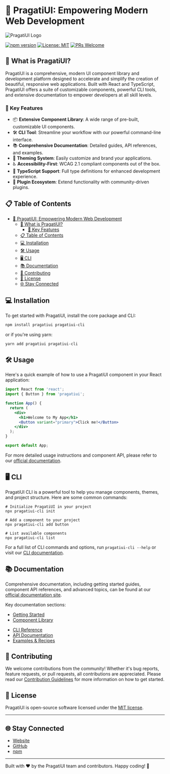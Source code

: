 # 🎨 PragatiUI: Empowering Modern Web Development

![PragatiUI Logo](https://pragatiui.dev/logo.png)

[![npm version](https://img.shields.io/npm/v/pragatiui.svg?style=flat-square)](https://www.npmjs.com/package/pragatiui)
[![License: MIT](https://img.shields.io/badge/License-MIT-yellow.svg)](https://opensource.org/licenses/MIT)
[![PRs Welcome](https://img.shields.io/badge/PRs-welcome-brightgreen.svg?style=flat-square)](http://makeapullrequest.com)

## 🌟 What is PragatiUI?

PragatiUI is a comprehensive, modern UI component library and development platform designed to accelerate and simplify the creation of beautiful, responsive web applications. Built with React and TypeScript, PragatiUI offers a suite of customizable components, powerful CLI tools, and extensive documentation to empower developers at all skill levels.

### 🚀 Key Features

- 📦 **Extensive Component Library**: A wide range of pre-built, customizable UI components.
- 🛠 **CLI Tool**: Streamline your workflow with our powerful command-line interface.
- 📚 **Comprehensive Documentation**: Detailed guides, API references, and examples.
- 🎨 **Theming System**: Easily customize and brand your applications.
- ♿ **Accessibility-First**: WCAG 2.1 compliant components out of the box.
- 🔧 **TypeScript Support**: Full type definitions for enhanced development experience.
- 🔌 **Plugin Ecosystem**: Extend functionality with community-driven plugins.

## 📋 Table of Contents

- [🎨 PragatiUI: Empowering Modern Web Development](#-pragatiui-empowering-modern-web-development)
  - [🌟 What is PragatiUI?](#-what-is-pragatiui)
    - [🚀 Key Features](#-key-features)
  - [📋 Table of Contents](#-table-of-contents)
  - [💻 Installation](#-installation)
  - [🛠 Usage](#-usage)
  - [🖥 CLI](#-cli)
  - [📚 Documentation](#-documentation)
  - [👥 Contributing](#-contributing)
  - [📄 License](#-license)
  - [🌐 Stay Connected](#-stay-connected)

## 💻 Installation

To get started with PragatiUI, install the core package and CLI:

```bash
npm install pragatiui pragatiui-cli
```

or if you're using yarn:

```shellscript
yarn add pragatiui pragatiui-cli
```

## 🛠 Usage

Here's a quick example of how to use a PragatiUI component in your React application:

```javascriptreact
import React from 'react';
import { Button } from 'pragatiui';

function App() {
  return (
    <div>
      <h1>Welcome to My App</h1>
      <Button variant="primary">Click me!</Button>
    </div>
  );
}

export default App;
```

For more detailed usage instructions and component API, please refer to our [official documentation](https://pragatiui.dev/docs).

## 🖥 CLI

PragatiUI CLI is a powerful tool to help you manage components, themes, and project structure. Here are some common commands:

```shellscript
# Initialize PragatiUI in your project
npx pragatiui-cli init

# Add a component to your project
npx pragatiui-cli add button

# List available components
npx pragatiui-cli list
```

For a full list of CLI commands and options, run `pragatiui-cli --help` or visit our [CLI documentation](https://pragatiui.dev/docs/cli).

## 📚 Documentation

Comprehensive documentation, including getting started guides, component API references, and advanced topics, can be found at our [official documentation site](https://pragati-ui.vercel.app/docs).

Key documentation sections:

- [Getting Started](https://pragati-ui.vercel.app/docs/introduction)
- [Component Library](https://pragati-ui.vercel.app/components)
<!-- - [Theming Guide](https://pragatiui.dev/docs/theming) -->
- [CLI Reference](https://pragati-ui.vercel.app/docs/cli)
- [API Documentation](https://pragati-ui.vercel.app/docs/api)
- [Examples &amp; Recipes](https://pragati-ui.vercel.app/docs/usage)

## 👥 Contributing

We welcome contributions from the community! Whether it's bug reports, feature requests, or pull requests, all contributions are appreciated. Please read our [Contribution Guidelines](CONTRIBUTING.md) for more information on how to get started.

## 📄 License

PragatiUI is open-source software licensed under the [MIT license](LICENSE).

---

## 🌐 Stay Connected

- [Website](https://pragati-ui.vercel.app)
- [GitHub](https://github.com/kushwahramkumar2003/PragatiUI)
- [npm](https://www.npmjs.com/package/pragatiui-cli)

---

Built with ❤️ by the PragatiUI team and contributors. Happy coding! 🎉

